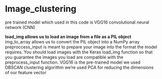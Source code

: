 # Image_clustering

pre trained model which used in this code is VGG16 convolutional neural network (CNN) 

**load_img allows us to load an image from a file as a PIL object**
img_to_array allows us to convert the PIL object into a NumPy array
preproccess_input is meant to prepare your image into the format the model requires. You should load images with the Keras load_img function so that you guarantee the images you load are compatible with the preprocess_input function.
VGG16 is the pre-trained model we used
DBSCAN clustering algorithm we’re used
PCA for reducing the dimensions of our feature vector


